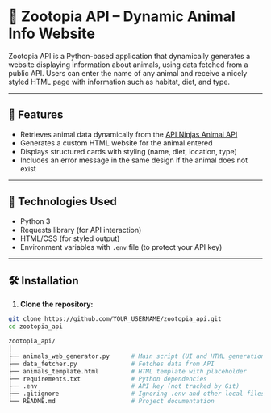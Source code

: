 # 🦊 Zootopia API – Dynamic Animal Info Website

Zootopia API is a Python-based application that dynamically generates a website displaying information about animals, using data fetched from a public API. Users can enter the name of any animal and receive a nicely styled HTML page with information such as habitat, diet, and type.

---

## 🚀 Features

- Retrieves animal data dynamically from the [API Ninjas Animal API](https://api-ninjas.com/api/animals)
- Generates a custom HTML website for the animal entered
- Displays structured cards with styling (name, diet, location, type)
- Includes an error message in the same design if the animal does not exist

---

## 🧠 Technologies Used

- Python 3
- Requests library (for API interaction)
- HTML/CSS (for styled output)
- Environment variables with `.env` file (to protect your API key)

---

## 🛠️ Installation

1. **Clone the repository:**

```bash
git clone https://github.com/YOUR_USERNAME/zootopia_api.git
cd zootopia_api

zootopia_api/
│
├── animals_web_generator.py      # Main script (UI and HTML generation)
├── data_fetcher.py               # Fetches data from API
├── animals_template.html         # HTML template with placeholder
├── requirements.txt              # Python dependencies
├── .env                          # API key (not tracked by Git)
├── .gitignore                    # Ignoring .env and other local files
└── README.md                     # Project documentation

